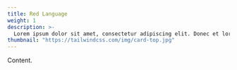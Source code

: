 ```yaml
---
title: Red Language
weight: 1
description: >-
  Lorem ipsum dolor sit amet, consectetur adipiscing elit. Donec et lorem sed quam porta rhoncus. Lorem ipsum dolor sit amet, consectetur adipiscing elit. Donec et lorem sed quam porta rhoncus.
thumbnail: "https://tailwindcss.com/img/card-top.jpg"
---
```


Content.
